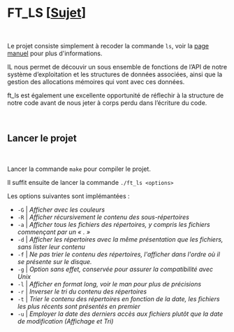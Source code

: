 # FT_LS [[Sujet](https://github.com/tvarnier/ft_ls/blob/master/subject.pdf)]

<br>

Le projet consiste simplement à recoder la commande `ls`, voir la [page manuel](http://manpagesfr.free.fr/man/man1/ls.1.html) pour plus d'informations.

IL nous permet de découvir un sous ensemble de fonctions de l’API de notre système d’exploitation et les structures de données associées, ainsi que la gestion des allocations mémoires qui vont avec ces données.

ft_ls est également une excellente opportunité de réflechir à la structure de notre code avant de nous jeter à corps perdu dans l’écriture du code.

<br>

## Lancer le projet

<br>

Lancer la commande `make` pour compiler le projet.

Il suffit ensuite de lancer la commande `./ft_ls <options>`

Les options suivantes sont implémantées :

 * `-G` | *Afficher avec les couleurs*
 * `-R` | *Afficher récursivement le contenu des sous-répertoires*
 * `-a` | *Afficher tous les fichiers des répertoires, y compris les fichiers commençant par un « . »*
 * `-d` | *Afficher les répertoires avec la même présentation que les fichiers, sans lister leur contenu*
 * `-f` | *Ne pas trier le contenu des répertoires, l'afficher dans l'ordre où il se présente sur le disque.*
 * `-g` | *Option sans effet, conservée pour assurer la compatibilité avec Unix*
 * `-l` | *Afficher en format long, voir le man pour plus de précisions*
 * `-r` | *Inverser le tri du contenu des répertoires*
 * `-t` | *Trier le contenu des répertoires en fonction de la date, les fichiers les plus récents sont présentés en premier*
 * `-u` | *Employer la date des derniers accès aux fichiers plutôt que la date de modification (Affichage et Tri)*
